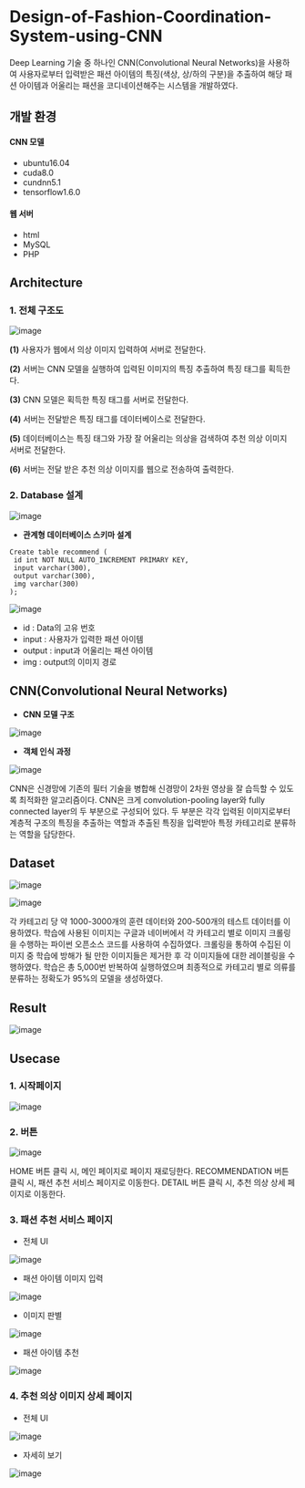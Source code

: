 # Design-of-Fashion-Coordination-System-using-CNN

Deep Learning 기술 중 하나인 CNN(Convolutional Neural Networks)을 사용하여 사용자로부터 입력받은 패션 아이템의 특징(색상, 상/하의 구분)을 추출하여 해당 패션 아이템과 어울리는 패션을 코디네이션해주는 시스템을 개발하였다.


## 개발 환경

#### CNN 모델 
- ubuntu16.04
- cuda8.0
- cundnn5.1
- tensorflow1.6.0


#### 웹 서버
- html
- MySQL
- PHP


## Architecture

### 1. 전체 구조도

![image](https://user-images.githubusercontent.com/53864655/72071935-3e9aca80-3330-11ea-9d66-095121c5a036.png)

**(1)** 사용자가 웹에서 의상 이미지 입력하여 서버로 전달한다.

**(2)** 서버는 CNN 모델을 실행하여 입력된 이미지의 특징 추출하여 특징 태그를 획득한다.

**(3)** CNN 모델은 획득한 특징 태그를 서버로 전달한다.

**(4)** 서버는 전달받은 특징 태그를 데이터베이스로 전달한다.

**(5)** 데이터베이스는 특징 태그와 가장 잘 어울리는 의상을 검색하여 추천 의상 이미지 서버로 전달한다.

**(6)** 서버는 전달 받은 추천 의상 이미지를 웹으로 전송하여 출력한다.


### 2. Database 설계

![image](https://user-images.githubusercontent.com/53864655/72071438-22e2f480-332f-11ea-8f46-410cf2df6318.png)

* **관계형 데이터베이스 스키마 설계**
``` 
Create table recommend (
 id int NOT NULL AUTO_INCREMENT PRIMARY KEY,
 input varchar(300),
 output varchar(300),
 img varchar(300)
); 
```

![image](https://user-images.githubusercontent.com/53864655/72071461-342c0100-332f-11ea-9e28-cf9909602e18.png)

* id : Data의 고유 번호
* input : 사용자가 입력한 패션 아이템
* output : input과 어울리는 패션 아이템
* img : output의 이미지 경로


## CNN(Convolutional Neural Networks)

* **CNN 모델 구조**

![image](https://user-images.githubusercontent.com/53864655/72241451-40afa280-362a-11ea-939c-5a27b7eb0bb5.png)

* **객체 인식 과정**

![image](https://user-images.githubusercontent.com/53864655/72241455-4311fc80-362a-11ea-8177-9d057714f9c7.png)

CNN은 신경망에 기존의 필터 기술을 병합해 신경망이 2차원 영상을 잘 습득할 수 있도록 최적화한 알고리즘이다. CNN은 크게 convolution-pooling layer와 fully connected layer의 두 부분으로 구성되어 있다. 두 부분은 각각 입력된 이미지로부터 계층적 구조의 특징을 추출하는 역할과 추출된 특징을 입력받아 특정 카테고리로 분류하는 역할을 담당한다.


## Dataset

![image](https://user-images.githubusercontent.com/53864655/72070816-bfa49280-332d-11ea-8abe-00e43af60a69.png)

![image](https://user-images.githubusercontent.com/53864655/72071505-486ffe00-332f-11ea-8a0b-68ffe04590ac.png) 

각 카테고리 당 약 1000-3000개의 훈련 데이터와 200-500개의 테스트 데이터를 이용하였다. 학습에 사용된 이미지는 구글과 네이버에서 각 카테고리 별로 이미지 크롤링을 수행하는 파이썬 오픈소스 코드를 사용하여 수집하였다. 크롤링을 통하여 수집된 이미지 중 학습에 방해가 될 만한 이미지들은 제거한 후 각 이미지들에 대한 레이블링을 수행하였다. 학습은 총 5,000번 반복하여 실행하였으며 최종적으로 카테고리 별로 의류를 분류하는 정확도가 95%의 모델을 생성하였다.

## Result

![image](https://user-images.githubusercontent.com/53864655/72070871-e1057e80-332d-11ea-9abe-f1e83cbe6b4b.png)

## Usecase

### 1. 시작페이지

![image](https://user-images.githubusercontent.com/53864655/72302062-2d451b80-36ac-11ea-83a9-e99eba389b65.png)

### 2. 버튼

![image](https://user-images.githubusercontent.com/53864655/72302071-33d39300-36ac-11ea-8c06-e966ece74ab2.png)

HOME 버튼 클릭 시, 메인 페이지로 페이지 재로딩한다.
RECOMMENDATION 버튼 클릭 시, 패션 추천 서비스 페이지로 이동한다.
DETAIL 버튼 클릭 시, 추천 의상 상세 페이지로 이동한다.

### 3. 패션 추천 서비스 페이지

* 전체 UI

![image](https://user-images.githubusercontent.com/53864655/72302073-359d5680-36ac-11ea-8fdd-cb3636e15976.png)

* 패션 아이템 이미지 입력

![image](https://user-images.githubusercontent.com/53864655/72302083-4057eb80-36ac-11ea-905a-d7fc2b105921.png)

* 이미지 판별

![image](https://user-images.githubusercontent.com/53864655/72302087-44840900-36ac-11ea-9e54-808c915c5a2f.png)

* 패션 아이템 추천

![image](https://user-images.githubusercontent.com/53864655/72302090-464dcc80-36ac-11ea-9622-fe3dac0b77d2.png)

### 4. 추천 의상 이미지 상세 페이지

* 전체 UI

![image](https://user-images.githubusercontent.com/53864655/72302095-48b02680-36ac-11ea-94b0-69defb8eec22.png)

* 자세히 보기

![image](https://user-images.githubusercontent.com/53864655/72302097-4b128080-36ac-11ea-8113-6214531e8dbc.png)


